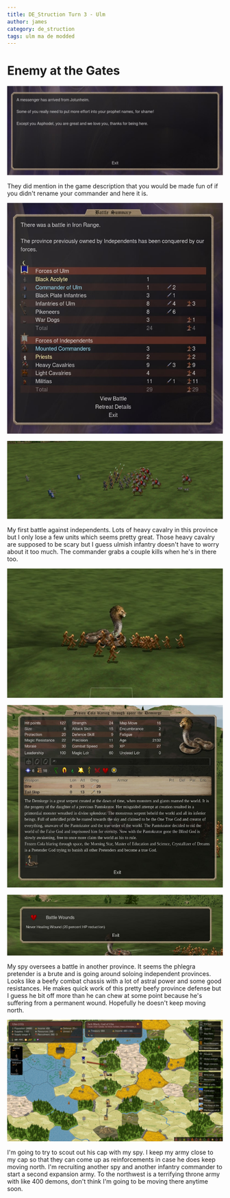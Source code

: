 ```yaml
---
title: DE_Struction Turn 3 - Ulm
author: james
category: de_struction
tags: ulm ma de modded
---
```


# Enemy at the Gates

![Sassy message](/assets/images/ulm_03001.jpg)

They did mention in the game description that you would be made fun of if you didn't rename your commander and here it is.

![First battle](/assets/images/ulm_03002.jpg)

![Fighting heavy cav](/assets/images/ulm_03003.jpg)

My first battle against independents. Lots of heavy cavalry in this province but I only lose a few units which seems pretty great. Those heavy cavalry are supposed to be scary but I guess ulmish infantry doesn't have to worry about it too much. The commander grabs a couple kills when he's in there too.

![Snake lion](/assets/images/ulm_03004.jpg)

![Stats](/assets/images/ulm_03005.jpg)

![Wounded](/assets/images/ulm_03006.jpg)

My spy oversees a battle in another province. It seems the phlegra pretender is a brute and is going around soloing independent provinces. Looks like a beefy combat chassis with a lot of astral power and some good resistances. He makes quick work of this pretty beefy province defense but I guess he bit off more than he can chew at some point because he's suffering from a permanent wound. Hopefully he doesn't keep moving north.

![Orders](/assets/images/ulm_03007.jpg)

I'm going to try to scout out his cap with my spy. I keep my army close to my cap so that they can come up as reinforcements in case he does keep moving north. I'm recruiting another spy and another infantry commander to start a second expansion army. To the northwest is a terrifying throne army with like 400 demons, don't think I'm going to be moving there anytime soon.
